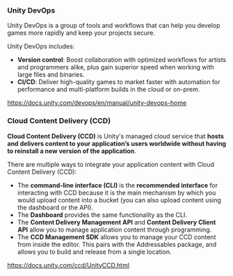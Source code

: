 ### Unity DevOps
Unity DevOps is a group of tools and workflows that can help you develop games more rapidly and keep your projects secure.

Unity DevOps includes:

-   **Version control**: Boost collaboration with optimized workflows for artists and programmers alike, plus gain superior speed when working with large files and binaries.
-   **CI/CD**: Deliver high-quality games to market faster with automation for performance and multi-platform builds in the cloud or on-prem.

https://docs.unity.com/devops/en/manual/unity-devops-home


###  Cloud Content Delivery (CCD)
**Cloud Content Delivery (CCD)** is Unity's managed cloud service that **hosts and delivers content to your application’s users worldwide without having to reinstall a new version of the application**.



There are multiple ways to integrate your application content with Cloud Content Delivery (CCD):

- The **command-line interface (CLI)** is the **recommended interface** for interacting with CCD because it is the main mechanism by which you would upload content into a bucket (you can also upload content using the dashboard or the API).
- The **Dashboard** provides the same functionality as the CLI.
- The **Content Delivery Management API** and **Content Delivery Client API** allow you to manage application content through programming.
- The **CCD Management SDK** allows you to manage your CCD content from inside the editor. This pairs with the Addressables package, and allows you to build and release from a single location.

https://docs.unity.com/ccd/UnityCCD.html
